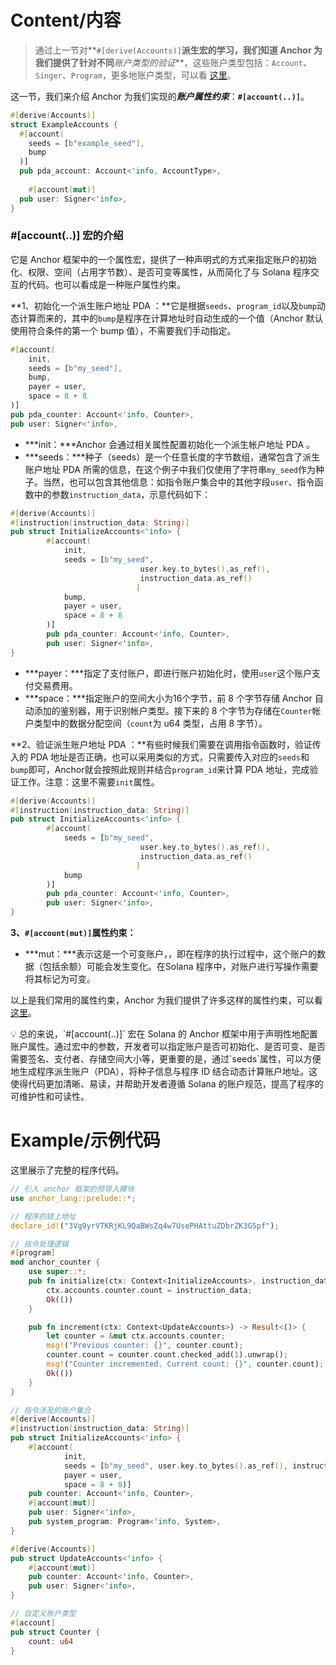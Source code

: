 # Content/内容

> 通过上一节对**`#[derive(Accounts)]`**派生宏的学习，我们知道 Anchor 为我们提供了针对不同***账户类型的验证***，这些账户类型包括：`Account`、`Singer`、`Program`，更多地账户类型，可以看 [这里](https://docs.rs/anchor-lang/latest/anchor_lang/accounts/index.html)。
> 

这一节，我们来介绍 Anchor 为我们实现的***账户属性约束***：**`#[account(..)]`**。

```rust
#[derive(Accounts)]
struct ExampleAccounts {
  #[account(
    seeds = [b"example_seed"],
    bump
  )]
  pub pda_account: Account<'info, AccountType>,
  
	#[account(mut)]
  pub user: Signer<'info>,
}
```

### **#[account(..)]** 宏的介绍

它是 Anchor 框架中的一个属性宏，提供了一种声明式的方式来指定账户的初始化、权限、空间（占用字节数）、是否可变等属性，从而简化了与 Solana 程序交互的代码。也可以看成是一种账户属性约束。

**1、初始化一个派生账户地址 PDA ：**它是根据`seeds`、`program_id`以及`bump`动态计算而来的，其中的`bump`是程序在计算地址时自动生成的一个值（Anchor 默认使用符合条件的第一个 bump 值），不需要我们手动指定。

```rust
#[account(
	init, 
	seeds = [b"my_seed"], 
	bump,
	payer = user, 
	space = 8 + 8
)]
pub pda_counter: Account<'info, Counter>,
pub user: Signer<'info>,

```

- ***init：***Anchor 会通过相关属性配置初始化一个派生帐户地址 PDA 。
- ***seeds：***种子（seeds）是一个任意长度的字节数组，通常包含了派生账户地址 PDA 所需的信息，在这个例子中我们仅使用了字符串`my_seed`作为种子。当然，也可以包含其他信息：如指令账户集合中的其他字段`user`、指令函数中的参数`instruction_data`，示意代码如下：

```rust
#[derive(Accounts)]
#[instruction(instruction_data: String)]
pub struct InitializeAccounts<'info> {
		#[account(
			init, 
			seeds = [b"my_seed", 
							 user.key.to_bytes().as_ref(),
							 instruction_data.as_ref()
							]
			bump,
			payer = user, 
			space = 8 + 8
		)]
		pub pda_counter: Account<'info, Counter>,
		pub user: Signer<'info>,
}
```

- ***payer：***指定了支付账户，即进行账户初始化时，使用`user`这个账户支付交易费用。
- ***space：***指定账户的空间大小为16个字节，前 8 个字节存储 Anchor 自动添加的鉴别器，用于识别帐户类型。接下来的 8 个字节为存储在`Counter`帐户类型中的数据分配空间（`count`为 u64 类型，占用 8 字节）。

**2、验证派生账户地址 PDA ：**有些时候我们需要在调用指令函数时，验证传入的 PDA 地址是否正确，也可以采用类似的方式，只需要传入对应的`seeds`和`bump`即可，Anchor就会按照此规则并结合`program_id`来计算 PDA 地址，完成验证工作。注意：这里不需要`init`属性。

```rust
#[derive(Accounts)]
#[instruction(instruction_data: String)]
pub struct InitializeAccounts<'info> {
		#[account(
			seeds = [b"my_seed", 
							 user.key.to_bytes().as_ref(),
							 instruction_data.as_ref()
							]
			bump
		)]
		pub pda_counter: Account<'info, Counter>,
		pub user: Signer<'info>,
}
```

**3、`#[account(mut)]`属性约束：**

- ***mut：***表示这是一个可变账户，，即在程序的执行过程中，这个账户的数据（包括余额）可能会发生变化。在Solana 程序中，对账户进行写操作需要将其标记为可变。

以上是我们常用的属性约束，Anchor 为我们提供了许多这样的属性约束，可以看 [这里](https://docs.rs/anchor-lang/latest/anchor_lang/derive.Accounts.html)。

<aside>
💡 总的来说，`#[account(..)]` 宏在 Solana 的 Anchor 框架中用于声明性地配置账户属性。通过宏中的参数，开发者可以指定账户是否可初始化、是否可变、是否需要签名、支付者、存储空间大小等，更重要的是，通过`seeds`属性，可以方便地生成程序派生账户（PDA），将种子信息与程序 ID 结合动态计算账户地址。这使得代码更加清晰、易读，并帮助开发者遵循 Solana 的账户规范，提高了程序的可维护性和可读性。

</aside>

# Example/示例代码

这里展示了完整的程序代码。

```rust
// 引入 anchor 框架的预导入模块
use anchor_lang::prelude::*;

// 程序的链上地址
declare_id!("3Vg9yrVTKRjKL9QaBWsZq4w7UsePHAttuZDbrZK3G5pf");

// 指令处理逻辑
#[program]
mod anchor_counter {
    use super::*;
    pub fn initialize(ctx: Context<InitializeAccounts>, instruction_data: u64) -> Result<()> {
        ctx.accounts.counter.count = instruction_data;
        Ok(())
    }

    pub fn increment(ctx: Context<UpdateAccounts>) -> Result<()> {
        let counter = &mut ctx.accounts.counter;
        msg!("Previous counter: {}", counter.count);
        counter.count = counter.count.checked_add(1).unwrap();
        msg!("Counter incremented. Current count: {}", counter.count);
        Ok(())
    }
}

// 指令涉及的账户集合
#[derive(Accounts)]
#[instruction(instruction_data: String)]
pub struct InitializeAccounts<'info> {
    #[account(
			init, 
			seeds = [b"my_seed", user.key.to_bytes().as_ref(), instruction_data.as_ref()], 
			payer = user, 
			space = 8 + 8)]
    pub counter: Account<'info, Counter>,
    #[account(mut)]
    pub user: Signer<'info>,
    pub system_program: Program<'info, System>,
}

#[derive(Accounts)]
pub struct UpdateAccounts<'info> {
    #[account(mut)]
    pub counter: Account<'info, Counter>,
    pub user: Signer<'info>,
}

// 自定义账户类型
#[account]
pub struct Counter {
    count: u64
}
```